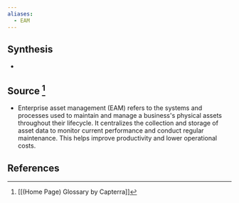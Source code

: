 ```yaml
---
aliases:
  - EAM
---
```

## Synthesis
- 
## Source [^1]
- Enterprise asset management (EAM) refers to the systems and processes used to maintain and manage a business's physical assets throughout their lifecycle. It centralizes the collection and storage of asset data to monitor current performance and conduct regular maintenance. This helps improve productivity and lower operational costs.
## References

[^1]: [[(Home Page) Glossary by Capterra]]